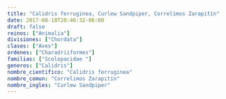 ```yaml
---
title: "Calidris ferruginea, Curlew Sandpiper, Correlimos Zarapitín"
date: 2017-08-18T20:46:32-06:00
draft: false
reinos: ["Animalia"]
divisiones: ["Chordata"]
clases: ["Aves"]
ordenes: ["Charadriiformes"]
familias: ["Scolopacidae "]
generos: ["Calidris"]
nombre_cientifico: "Calidris ferruginea"
nombre_comun: "Correlimos Zarapitín"
nombre_ingles: "Curlew Sandpiper"
---
```

